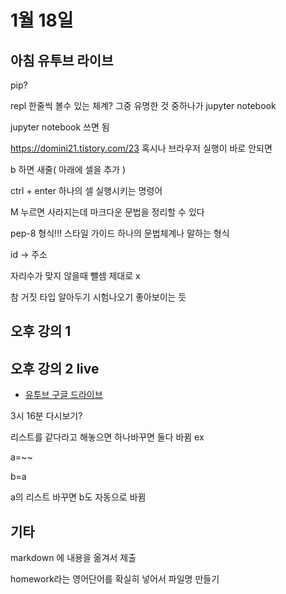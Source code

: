 # 1월 18일





## 아침 유투브 라이브





pip?



repl 한줄씩 볼수 있는 체계? 그중 유명한 것 중하나가 jupyter notebook



jupyter notebook  쓰면 됨



https://domini21.tistory.com/23 혹시나 브라우저 실행이 바로 안되면 





b 하면 새줄( 아래에 셀을 추가 )

ctrl + enter 하나의 셀 실행시키는 명령어



M 누르면 사라지는데 마크다운 문법을 정리할 수 있다 



pep-8 형식!!! 스타일 가이드 하나의 문법체계나 말하는 형식 





id  -> 주소 



자리수가 맞지 않을때  뺄셈 제대로 x 



참 거짓 타입 알아두기 시험나오기 좋아보이는 듯 







##  오후 강의 1





## 오후 강의 2 live



* [유투브 구글 드라이브](https://drive.google.com/drive/folders/1Rt4p0STfl6cMl6SV5JVd7Q1BGXSo6BkA) 



3시 16분 다시보기?



리스트를 같다라고 해놓으면 하나바꾸면 둘다 바뀜 ex

a=~~

b=a 

a의 리스트 바꾸면 b도 자동으로 바뀜 









## 기타 



markdown 에 내용을 옮겨서 제출 

homework라는 영어단어를 확실히 넣어서 파일명 만들기 













